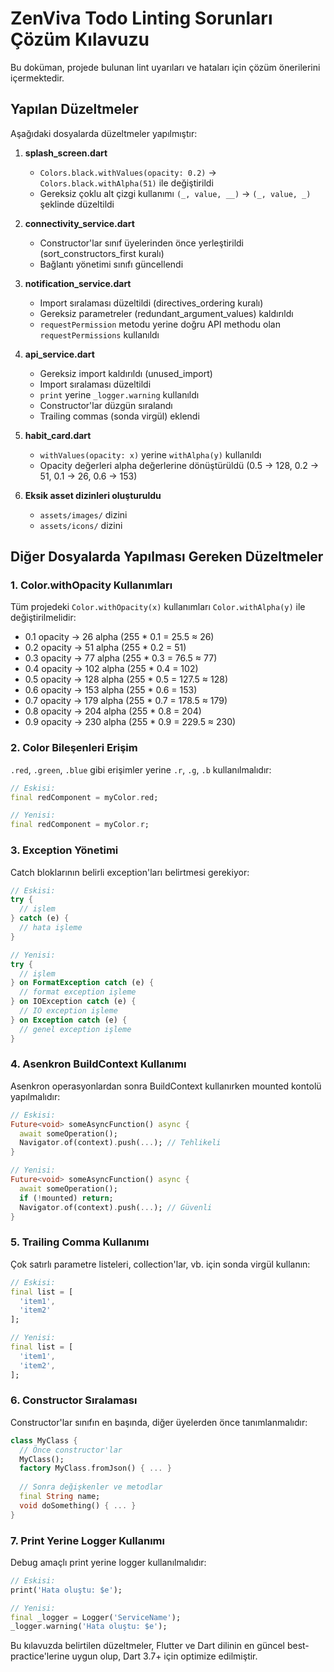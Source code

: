 # ZenViva Todo Linting Sorunları Çözüm Kılavuzu

Bu doküman, projede bulunan lint uyarıları ve hataları için çözüm önerilerini içermektedir.

## Yapılan Düzeltmeler

Aşağıdaki dosyalarda düzeltmeler yapılmıştır:

1. **splash_screen.dart**
   - `Colors.black.withValues(opacity: 0.2)` → `Colors.black.withAlpha(51)` ile değiştirildi
   - Gereksiz çoklu alt çizgi kullanımı `(_, value, __)` → `(_, value, _)` şeklinde düzeltildi

2. **connectivity_service.dart**
   - Constructor'lar sınıf üyelerinden önce yerleştirildi (sort_constructors_first kuralı)
   - Bağlantı yönetimi sınıfı güncellendi

3. **notification_service.dart**
   - Import sıralaması düzeltildi (directives_ordering kuralı)
   - Gereksiz parametreler (redundant_argument_values) kaldırıldı
   - `requestPermission` metodu yerine doğru API methodu olan `requestPermissions` kullanıldı

4. **api_service.dart**
   - Gereksiz import kaldırıldı (unused_import)
   - Import sıralaması düzeltildi
   - `print` yerine `_logger.warning` kullanıldı
   - Constructor'lar düzgün sıralandı
   - Trailing commas (sonda virgül) eklendi

5. **habit_card.dart**
   - `withValues(opacity: x)` yerine `withAlpha(y)` kullanıldı
   - Opacity değerleri alpha değerlerine dönüştürüldü (0.5 → 128, 0.2 → 51, 0.1 → 26, 0.6 → 153)

6. **Eksik asset dizinleri oluşturuldu**
   - `assets/images/` dizini
   - `assets/icons/` dizini

## Diğer Dosyalarda Yapılması Gereken Düzeltmeler

### 1. Color.withOpacity Kullanımları
Tüm projedeki `Color.withOpacity(x)` kullanımları `Color.withAlpha(y)` ile değiştirilmelidir:

- 0.1 opacity → 26 alpha (255 * 0.1 = 25.5 ≈ 26)
- 0.2 opacity → 51 alpha (255 * 0.2 = 51)
- 0.3 opacity → 77 alpha (255 * 0.3 = 76.5 ≈ 77)
- 0.4 opacity → 102 alpha (255 * 0.4 = 102)
- 0.5 opacity → 128 alpha (255 * 0.5 = 127.5 ≈ 128)
- 0.6 opacity → 153 alpha (255 * 0.6 = 153)
- 0.7 opacity → 179 alpha (255 * 0.7 = 178.5 ≈ 179)
- 0.8 opacity → 204 alpha (255 * 0.8 = 204)
- 0.9 opacity → 230 alpha (255 * 0.9 = 229.5 ≈ 230)

### 2. Color Bileşenleri Erişim
`.red`, `.green`, `.blue` gibi erişimler yerine `.r`, `.g`, `.b` kullanılmalıdır:

```dart
// Eskisi:
final redComponent = myColor.red;

// Yenisi:
final redComponent = myColor.r;
```

### 3. Exception Yönetimi
Catch bloklarının belirli exception'ları belirtmesi gerekiyor:

```dart
// Eskisi:
try {
  // işlem
} catch (e) {
  // hata işleme
}

// Yenisi:
try {
  // işlem
} on FormatException catch (e) {
  // format exception işleme
} on IOException catch (e) {
  // IO exception işleme
} on Exception catch (e) {
  // genel exception işleme
}
```

### 4. Asenkron BuildContext Kullanımı
Asenkron operasyonlardan sonra BuildContext kullanırken mounted kontolü yapılmalıdır:

```dart
// Eskisi:
Future<void> someAsyncFunction() async {
  await someOperation();
  Navigator.of(context).push(...); // Tehlikeli
}

// Yenisi:
Future<void> someAsyncFunction() async {
  await someOperation();
  if (!mounted) return;
  Navigator.of(context).push(...); // Güvenli
}
```

### 5. Trailing Comma Kullanımı
Çok satırlı parametre listeleri, collection'lar, vb. için sonda virgül kullanın:

```dart
// Eskisi:
final list = [
  'item1',
  'item2'
];

// Yenisi:
final list = [
  'item1',
  'item2',
];
```

### 6. Constructor Sıralaması
Constructor'lar sınıfın en başında, diğer üyelerden önce tanımlanmalıdır:

```dart
class MyClass {
  // Önce constructor'lar
  MyClass();
  factory MyClass.fromJson() { ... }
  
  // Sonra değişkenler ve metodlar
  final String name;
  void doSomething() { ... }
}
```

### 7. Print Yerine Logger Kullanımı
Debug amaçlı print yerine logger kullanılmalıdır:

```dart
// Eskisi:
print('Hata oluştu: $e');

// Yenisi:
final _logger = Logger('ServiceName');
_logger.warning('Hata oluştu: $e');
```

Bu kılavuzda belirtilen düzeltmeler, Flutter ve Dart dilinin en güncel best-practice'lerine uygun olup, Dart 3.7+ için optimize edilmiştir.
